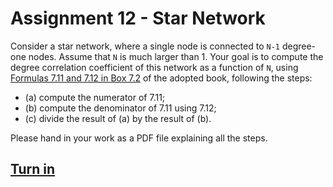 # Assignment 12 - Star Network

Consider a star network, where a single node is connected to `N-1` degree-one nodes. Assume that `N` is much larger than 1.  Your goal is to compute the degree correlation coefficient of this network as a function of `N`, using [Formulas 7.11 and 7.12 in Box 7.2](http://networksciencebook.com/chapter/7#measuring-degree) of the adopted book, following the steps:

- (a) compute the numerator of 7.11;
- (b) compute the denominator of 7.11 using 7.12;
- (c) divide the result of (a) by the result of (b).

Please hand in your work as a PDF file explaining all the steps.

## [Turn in](assignment.pdf)

